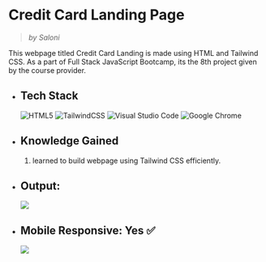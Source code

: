 # Credit Card Landing Page
> _by Saloni_

This webpage titled Credit Card Landing is made using HTML and Tailwind CSS. As a part of Full Stack JavaScript Bootcamp, its the 8th project given by the course provider.

 * ## Tech Stack

    ![HTML5](https://img.shields.io/badge/html5-%23E34F26.svg?style=for-the-badge&logo=html5&logoColor=white)
    ![TailwindCSS](https://img.shields.io/badge/tailwindcss-%2338B2AC.svg?style=for-the-badge&logo=tailwind-css&logoColor=white)
    ![Visual Studio Code](https://img.shields.io/badge/Visual%20Studio%20Code-0078d7.svg?style=for-the-badge&logo=visual-studio-code&logoColor=white)
    ![Google Chrome](https://img.shields.io/badge/Google%20Chrome-4285F4?style=for-the-badge&logo=GoogleChrome&logoColor=white)

 * ## Knowledge Gained

   1. learned to build webpage using Tailwind CSS efficiently.

 * ## Output:

   ![](./Assets/output.gif)

 * ## Mobile Responsive: Yes ✅

   ![](./Assets/Mobile%20Output.gif)   